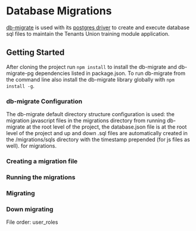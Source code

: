 # Database Migrations

[db-migrate](https://github.com/db-migrate) is used with its
[postgres driver](https://github.com/db-migrate/pg) to create and execute database
sql files to maintain the Tenants Union training module application. 

## Getting Started

After cloning the project run `npm install` to install the db-migrate and db-migrate-pg
dependencies listed in package.json. To run db-migrate from the command line
also install the db-migrate library globally with `npm install -g`.

### db-migrate Configuration

The db-migrate default directory structure configuration is used: the migration javascript
files in the migrations directory from running db-migrate at the root level of the
project, the database.json file is at the root level of the project and up and down .sql files
are automatically created in the /migrations/sqls directory with the timestamp
prepended (for js files as well).
for migrations.

### Creating a migration file


### Running the migrations

### Migrating
### Down migrating

File order:
user_roles


 